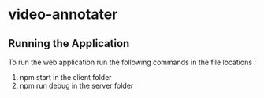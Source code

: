 # video-annotater

## Running the Application
To run the web application run the following commands in the file locations :
1. npm start in the client folder
2. npm run debug in the server folder
